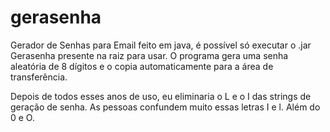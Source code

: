 # gerasenha
Gerador de Senhas para Email feito em java, é possível só executar o .jar Gerasenha presente na raiz para usar.
O programa gera uma senha aleatória de 8 dígitos e o copia automaticamente para a área de transferência.

Depois de todos esses anos de uso, eu eliminaria o L e o I das strings de geração de senha.
As pessoas confundem muito essas letras I e l. Além do 0 e O.
